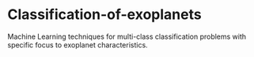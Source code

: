 # Classification-of-exoplanets
Machine Learning techniques for multi-class classification problems with specific focus to exoplanet characteristics.
